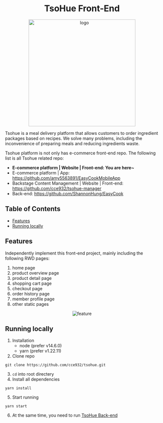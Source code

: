 <h1 align="center"> TsoHue Front-End </h1>
<p align="center">
  <img width="350" alt="logo" src="https://user-images.githubusercontent.com/49086173/132483971-68708679-f561-408b-9874-24536bc2f595.png">
</p>

Tsohue is a meal delivery platform that allows customers to order ingredient packages based on recipes. We solve many problems, including the inconvenience of preparing meals and reducing ingredients waste.

Tsohue platform is not only has e-commerce front-end repo. The following list is all Tsohue related repo:
* **E-commerce platform |  Website | Front-end: You are here~**
* E-commerce platform | App: https://github.com/amy5563891/EasyCookMobileApp
* Backstage Content Management | Website | Front-end: https://github.com/cce932/tsohue-manager
* Back-end: https://github.com/ShannonHung/EasyCook

## Table of Contents

- [Features](#features)
- [Running locally](#running-locally)

## Features

Independently implement this front-end project, mainly including the following RWD pages:
1. home page
2. product overview page
3. product detail page
4. shopping cart page
5. checkout page
6. order history page
7. member profile page
8. other static pages

<p align="center">
  <img alt="feature" src="https://user-images.githubusercontent.com/49086173/132546659-12115760-89fd-4330-bca1-25466aee867e.jpg">
</p>

## Running locally

1. Installation
    * node (prefer v14.6.0)
    * yarn (prefer v1.22.11)
2. Clone repo
```
git clone https://github.com/cce932/tsohue.git
```
3. `cd` into root directery
4. Install all dependencies
```
yarn install
```
5. Start running
```
yarn start
```
6. At the same time, you need to run [TsoHue Back-end](https://github.com/ShannonHung/EasyCook)
